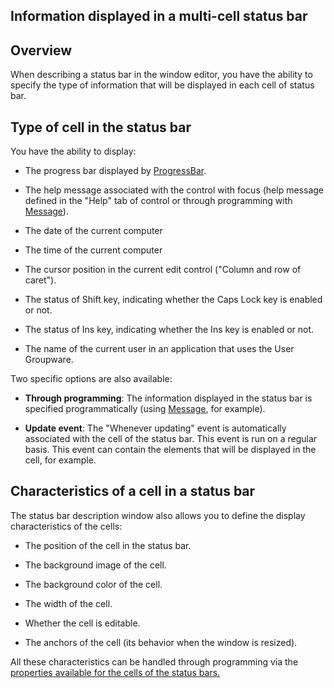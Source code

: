 
## Information displayed in a multi-cell status bar
			



<a name="NOTE1"></a>
<a name="NOTE1_1"></a>


## Overview
<a name="overview_ELTTEXTE000109"></a>
When describing a status bar in the window editor, you have the ability to specify the type of information that will be displayed in each cell of status bar.

<a name="NOTE2"></a>
<a name="NOTE2_1"></a>


## Type of cell in the status bar
<a name="type_cell_the_status_bar_ELTTEXTE000133"></a>
You have the ability to display:

- The progress bar displayed by [ProgressBar](../WDLang1/3021008.md).

- The help message associated with the control with focus (help message defined in the "Help" tab of control or through programming with [Message](../WDLang1/3021006.md)).

- The date of the current computer

- The time of the current computer

- The cursor position in the current edit control ("Column and row of caret").

- The status of Shift key, indicating whether the Caps Lock key is enabled or not.

- The status of Ins key, indicating whether the Ins key is enabled or not.

- The name of the current user in an application that uses the User Groupware.




Two specific options are also available:

- **Through programming**: The information displayed in the status bar is specified programmatically (using [Message](../WDLang1/3021006.md), for example).

- **Update event**: The "Whenever updating" event is automatically associated with the cell of the status bar. This event is run on a regular basis. This event can contain the elements that will be displayed in the cell, for example.




<a name="NOTE3"></a>
<a name="NOTE3_1"></a>


## Characteristics of a cell in a status bar
<a name="characteristics_cell_status_bar_ELTTEXTE000157"></a>
The status bar description window also allows you to define the display characteristics of the cells: 

- The position of the cell in the status bar.

- The background image of the cell.

- The background color of the cell.

- The width of the cell.

- Whether the cell is editable.

- The anchors of the cell (its behavior when the window is resized).




All these characteristics can be handled through programming via the [properties available for the cells of the status bars.](../WDChamp/1010035.md)



